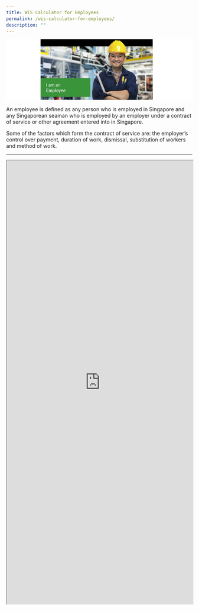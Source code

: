 ```yaml
---
title: WIS Calculator for Employees
permalink: /wis-calculator-for-employees/
description: ""
---
```


![I am an Employee](/images/calculator_ee.png)

An employee is defined as any person who is employed in Singapore and any Singaporean seaman who is employed by an employer under a contract of service or other agreement entered into in Singapore.  
  
Some of the factors which form the contract of service are: the employer’s control over payment, duration of work, dismissal, substitution of workers and method of work.

---

<iframe src="https://www.checkfirst.gov.sg/c/bee2bc4f-72ba-4fa7-b199-83978bba7017" style="width:100%;height:1200px"></iframe>